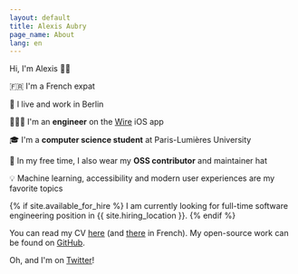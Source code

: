 ```yaml
---
layout: default
title: Alexis Aubry
page_name: About
lang: en
---
```


Hi, I'm Alexis <span aria-hidden="true">👋🏻</span>

<span aria-hidden="true">🇫🇷</span> I'm a French expat

<span aria-hidden="true">🐻</span> I live and work in Berlin

<span aria-hidden="true">👨🏻‍💻</span> I'm an **engineer** on the <a href="https://wire.com" target="_blank">Wire</a> iOS app

<span aria-hidden="true">🎓</span> I'm a **computer science student** at Paris-Lumières University

<span aria-hidden="true">🎩</span> In my free time, I also wear my **OSS contributor** and maintainer hat

<span aria-hidden="true">💡</span> Machine learning, accessibility and modern user experiences are my favorite topics

{% if site.available_for_hire %}
I am currently looking for full-time software engineering position in {{ site.hiring_location }}.
{% endif %}

You can read my CV <a href="/cv/Alexis_Aubry_CV_01-2018.pdf" target="_blank">here</a> (and <a href="/cv/Alexis_Aubry_CV_01-2018_fr.pdf" target="_blank">there</a> in French).
My open-source work can be found on <a href="https://github.com/alexaubry" target="_blank">GitHub</a>.

Oh, and I'm on <a href="https://twitter.com/_alexaubry" target="_blank">Twitter</a>!
